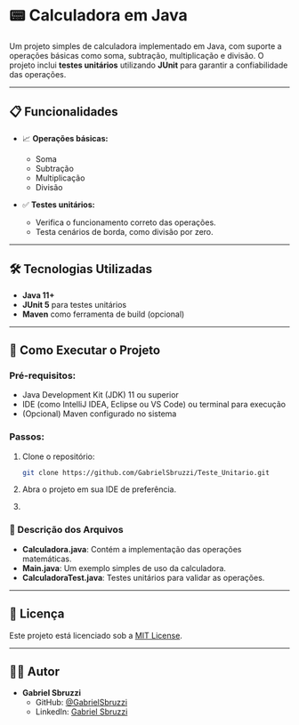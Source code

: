 # 📟 Calculadora em Java

Um projeto simples de calculadora implementado em Java, com suporte a operações básicas como soma, subtração, multiplicação e divisão. O projeto inclui **testes unitários** utilizando **JUnit** para garantir a confiabilidade das operações.

---

## 📋 Funcionalidades

- 📈 **Operações básicas:**
  - Soma
  - Subtração
  - Multiplicação
  - Divisão

- ✅ **Testes unitários:**
  - Verifica o funcionamento correto das operações.
  - Testa cenários de borda, como divisão por zero.

---

## 🛠️ Tecnologias Utilizadas

- **Java 11+**
- **JUnit 5** para testes unitários
- **Maven** como ferramenta de build (opcional)

---

## 🚀 Como Executar o Projeto

### Pré-requisitos:
- Java Development Kit (JDK) 11 ou superior
- IDE (como IntelliJ IDEA, Eclipse ou VS Code) ou terminal para execução
- (Opcional) Maven configurado no sistema

### Passos:
1. Clone o repositório:
   ```bash
   git clone https://github.com/GabrielSbruzzi/Teste_Unitario.git
   ```

2. Abra o projeto em sua IDE de preferência.
3. 
### 📂 Descrição dos Arquivos

- **Calculadora.java**: Contém a implementação das operações matemáticas.
- **Main.java**: Um exemplo simples de uso da calculadora.
- **CalculadoraTest.java**: Testes unitários para validar as operações.

---

## 📝 Licença

Este projeto está licenciado sob a [MIT License](LICENSE).

---

## 👨‍💻 Autor

- **Gabriel Sbruzzi**  
  - GitHub: [@GabrielSbruzzi](https://github.com/GabrielSbruzzi)
  - LinkedIn: [Gabriel Sbruzzi](https://www.linkedin.com/in/gabriel-sbruzzi)
